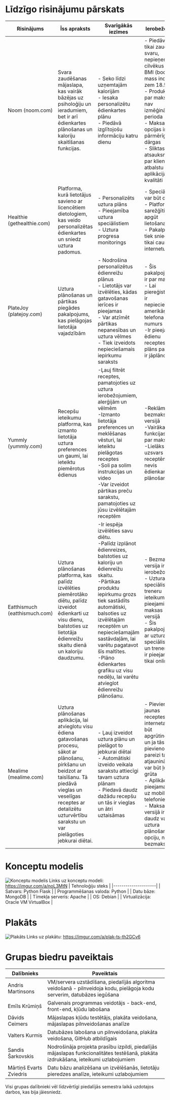 # Līdzīgo risinājumu pārskats
| Risinājums   | Īss apraksts   | Svarīgākās iezīmes   | Ierobežojumi   |
|--------------|----------------|----------------------|----------------|
| Noom (noom.com) | Svara zaudēšanas mājaslapa, kas vairāk bāzējas uz psiholoģiju un ieradumiem, bet ir arī ēdienkartes plānošanas un kaloriju skaitīšanas funkcijas. | - Seko līdzi uzņemtajām kalorijām <br> - Iesaka personalizētu ēdienkartes plānu <br> - Piedāvā izglītojošu informāciju katru dienu |- Piedāvā tikai zaudēt svaru, nepieņem cilvēkus ar BMI (body mass index) zem 18.5 <br> - Produkts ir par maksu, nav izmēģinājuma perioda <br> - Maksas opcijas ir pārmērīgi dārgas <br> - Sliktas atsauksmes par klientu atbalstu un aplikācijas kvalitāti   |
| Healthie (gethealthie.com) | Platforma, kurā lietotājus savieno ar licencētiem dietologiem, kas veido personalizētas ēdienkartes un sniedz uztura padomus. | - Personalizēts uztura plāns <br> - Pieejamība uztura speciālistiem <br> - Uztura progresa monitorings | - Speciālisti var būt dārgi <br> - Platformu ir sarežģīti apgūt lietošanai <br> - Pakalpojumi tiek sniegti tikai caur internetu |
| PlateJoy (platejoy.com)  | Uztura plānošanas un pārtikas piegādes pakalpojums, kas pielāgojas lietotāja vajadzībām   | - Nodrošina personalizētus ēdienreižu plānus <br> - Lietotājs var izvēlēties, kādas gatavošanas ierīces ir pieejamas <br> - Var atzīmēt pārtikas nepanesības un uztura vēlmes <br> - Tiek izveidots nepieciešamais iepirkumu saraksts <br> | - Šis pakalpojums ir par maksu <br> - Lai piereģistrētos, ir nepieciešams amerikāņu telefona numurs <br> -Ir pieejamas ēdienu receptes, taču plāns pašam ir jāplāno   |
| Yummly (yummly.com) | Recepšu ieteikumu platforma, kas izmanto lietotāja uztura preferences un gaumi, lai ieteiktu piemērotus ēdienus | -Ļauj filtrēt receptes, pamatojoties uz uztura ierobežojumiem, alerģijām un vēlmēm <br> -Izmanto lietotāja preferences un meklēšanas vēsturi, lai ieteiktu pielāgotas receptes <br> -Soli pa solim instrukcijas un video <br> -Var izveidot pārtikas preču sarakstu, pamatojoties uz jūsu izvēlētajām receptēm | -Reklāmas bezmaksas versijā <br> -Vairākas funkcijas tikai par maksu <br> -Lielāks uzsvars receptēm, nevis ēdienkartes plānošanai |
| Eatthismuch (eatthismuch.com)       | Uztura plānošanas platforma, kas palīdz izvēlēties piemērotāko diētu, palīdz izveidot ēdienkarti uz visu dienu, balstoties uz lietotāja ēdienreižu skaitu dienā un kaloriju daudzumu.   | -Ir iespēja izvēlēties savu diētu.<br> -Palīdz izplānot ēdienreizes, balstoties uz kaloriju un ēdienreižu skaitu. <br> -Pārtikas produktu iepirkumu grozs tiek sastādīts automātiski, balsoties uz izvēlētajām receptēm un nepieciešamajām sastāvdaļām, lai varētu pagatavot šīs maltītes.<br> -Plāno ēdienkartes grafiku uz visu nedēļu, lai varētu atvieglot ēdienreižu plānošanu.| - Bezmaksas versija ir ierobežota <br> - Uztura speciālistu un treneru ieteikumi ir pieejami tikai maksas versijā <br> - Šis pakalpojums ar uztura speciālistiem un treneriem ir pieejams tikai online |
| Mealime (mealime.com)  | Uztura plānošanas aplikācija, lai atvieglotu visu ēdiena gatavošanas procesu, sākot ar plānošanu, pirkšanu un beidzot ar taisīšanu. Tā piedāvā vieglas un veselīgas receptes ar detalizētu uzturvērtību sarakstu un var pielāgoties jebkurai diētai.   | - Ļauj izveidot uztura plānu un pielāgot to jebkurai diētai <br> - Automātiski izveido veikala sarakstu attiecīgi tavam uztura plānam <br> - Piedavā daudz dažādu recepšu un tās ir vieglas un ātri uztaisāmas  | - Pievienot jaunas receptes no interneta var būt apgrūtinoši, un ja tās nav pievienotas pareizi tad to atjaunināšana var būt ļoti grūta <br> - Aplikācija ir pieejama tikai uz mobilajiem telefoniem <br> - Maksas versijā ir daudz vairāk  uztura plānošanas opciju, nekā bezmaksas   |

# Konceptu modelis
![Konceptu modelis](https://i.imgur.com/2w9bYFI.png)
Links uz konceptu modeli: https://imgur.com/a/noL3MtN
| Tehnoloģiju steks |
|---------------------|
| Satvars: Python Flask |
| Programmēšanas valoda: Python |
| Datu bāze: MongoDB |
| Tīmekļa serveris: Apache |
| OS: Debian |
| Virtualizācija: Oracle VM VirtualBox |

# Plakāts
![Plakāts](https://i.imgur.com/72Fico1.jpeg)
Links uz plakātu: https://imgur.com/a/plak-ts-th2GCv6


# Grupas biedru paveiktais
| Dalībnieks           | Paveiktais                                                                                             |
|-----------------------|-------------------------------------------------------------------------------------------------------|
| Andris Martinsons    | VM/servera uzstādīšana, piedalījās algoritma veidošanā - pilnveidoja kodu, pielāgoja kodu serverim, datubāzes iegūšana |
| Emīls Krūmiņš        | Galvenais programmas veidotājs - back-end, front-end, kļūdu labošana                                   |
| Dāvids Ceimers       | Mājaslapas kļūdu testētājs, plakāta veidošana, mājaslapas pilnveidošanas analīze                        |
| Valters Kurmis       | Datubāzes labošana un pilnveidošana, plakāta veidošana, GitHub atbildīgais                             |
| Sandis Šarkovskis    | Nodrošināja projekta prasību izpildi, piedalījās mājaslapas funkcionalitātes testēšanā, plakāta izdrukāšana, ieteikumi uzlabojumiem |
| Mārtiņš Evarts Zviedris | Datu bāzu analizēšana un izvēlēšanās, lietotāju pieredzes analīze, ieteikumi uzlabojumiem           |


Visi grupas dalībnieki vēl līdzvērtīgi piedalījās semestra laikā uzdotajos darbos, kas bija jāiesniedz.
